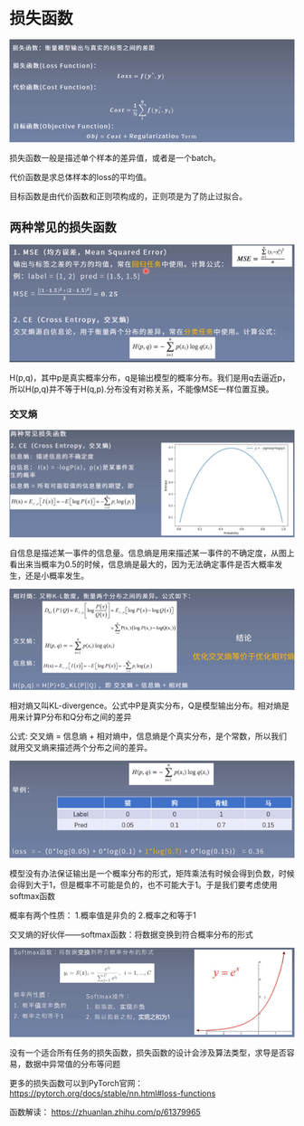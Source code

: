 # 损失函数

![image](https://github.com/xiaoxingchen505/Deep_Learning_Notes/blob/master/images/loss.png)

损失函数一般是描述单个样本的差异值，或者是一个batch。

代价函数是求总体样本的loss的平均值。

目标函数是由代价函数和正则项构成的，正则项是为了防止过拟合。


## 两种常见的损失函数
![image](https://github.com/xiaoxingchen505/Deep_Learning_Notes/blob/master/images/loss2.png)

H(p,q)，其中p是真实概率分布，q是输出模型的概率分布。我们是用q去逼近p，所以H(p,q)并不等于H(q,p).分布没有对称关系，不能像MSE一样位置互换。


### 交叉熵

![image](https://github.com/xiaoxingchen505/Deep_Learning_Notes/blob/master/images/ce.png)

自信息是描述某一事件的信息量。信息熵是用来描述某一事件的不确定度，从图上看出来当概率为0.5的时候，信息熵是最大的，因为无法确定事件是否大概率发生，还是小概率发生。

![image](https://github.com/xiaoxingchen505/Deep_Learning_Notes/blob/master/images/ce2.png)

相对熵又叫KL-divergence。公式中P是真实分布，Q是模型输出分布。相对熵是用来计算P分布和Q分布之间的差异

公式: 交叉熵 = 信息熵 + 相对熵中，信息熵是个真实分布，是个常数，所以我们就用交叉熵来描述两个分布之间的差异。

![image](https://github.com/xiaoxingchen505/Deep_Learning_Notes/blob/master/images/ce3.png)

模型没有办法保证输出是一个概率分布的形式，矩阵乘法有时候会得到负数，时候会得到大于1，但是概率不可能是负的，也不可能大于1。于是我们要考虑使用softmax函数


概率有两个性质：
1.概率值是非负的
2.概率之和等于1

交叉熵的好伙伴——softmax函数：将数据变换到符合概率分布的形式

![image](https://github.com/xiaoxingchen505/Deep_Learning_Notes/blob/master/images/ce4.png)


没有一个适合所有任务的损失函数，损失函数的设计会涉及算法类型，求导是否容易，数据中异常值的分布等问题


更多的损失函数可以到PyTorch官网：
https://pytorch.org/docs/stable/nn.html#loss-functions

函数解读：
https://zhuanlan.zhihu.com/p/61379965